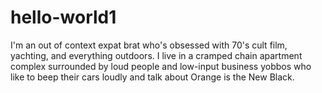 # hello-world1

I'm an out of context expat brat who's obsessed with 70's cult film, yachting, and everything outdoors.  I live in a cramped chain apartment complex surrounded by loud people and low-input business yobbos who like to beep their cars loudly and talk about Orange is the New Black.
